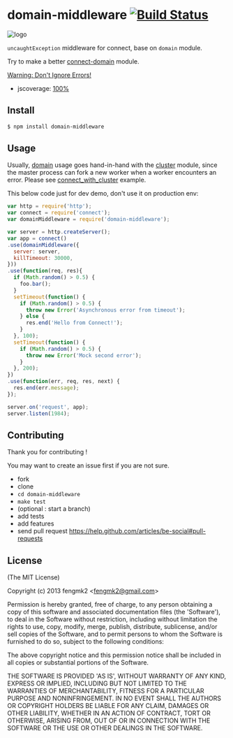 domain-middleware [![Build Status](https://secure.travis-ci.org/fengmk2/domain-middleware.png)](http://travis-ci.org/fengmk2/domain-middleware)
=======

![logo](https://raw.github.com/fengmk2/domain-middleware/master/logo.png)

`uncaughtException` middleware for connect, base on `domain` module.

Try to make a better [connect-domain](https://github.com/baryshev/connect-domain) module.

[Warning: Don't Ignore Errors!](http://nodejs.org/docs/latest/api/domain.html#domain_warning_don_t_ignore_errors)

* jscoverage: [100%](http://fengmk2.github.com/coverage/domain-middleware.html)

## Install

```bash
$ npm install domain-middleware
```

## Usage

Usually, [domain](http://nodejs.org/docs/latest/api/domain.html) usage goes hand-in-hand with the [cluster](http://nodejs.org/docs/latest/api/cluster.html) module, since the master process can fork a new worker when a worker encounters an error.
Please see [connect_with_cluster](https://github.com/fengmk2/domain-middleware/tree/master/example/connect_with_cluster) example.

This below code just for dev demo, don't use it on production env:

```js
var http = require('http');
var connect = require('connect');
var domainMiddleware = require('domain-middleware');

var server = http.createServer();
var app = connect()
.use(domainMiddleware({
  server: server,
  killTimeout: 30000,
}))
.use(function(req, res){
  if (Math.random() > 0.5) {
    foo.bar();
  }
  setTimeout(function() {
    if (Math.random() > 0.5) {
      throw new Error('Asynchronous error from timeout');
    } else {
      res.end('Hello from Connect!');
    }
  }, 100);
  setTimeout(function() {
    if (Math.random() > 0.5) {
      throw new Error('Mock second error');
    }
  }, 200);
})
.use(function(err, req, res, next) {
  res.end(err.message);
});

server.on('request', app);
server.listen(1984);
```

## Contributing
Thank you for contributing !

You may want to create an issue first if you are not sure.

* fork
* clone
* `cd domain-middleware`
* `make test`
* (optional : start a branch)
* add tests
* add features
* send pull request https://help.github.com/articles/be-social#pull-requests


## License

(The MIT License)

Copyright (c) 2013 fengmk2 &lt;fengmk2@gmail.com&gt;

Permission is hereby granted, free of charge, to any person obtaining
a copy of this software and associated documentation files (the
'Software'), to deal in the Software without restriction, including
without limitation the rights to use, copy, modify, merge, publish,
distribute, sublicense, and/or sell copies of the Software, and to
permit persons to whom the Software is furnished to do so, subject to
the following conditions:

The above copyright notice and this permission notice shall be
included in all copies or substantial portions of the Software.

THE SOFTWARE IS PROVIDED 'AS IS', WITHOUT WARRANTY OF ANY KIND,
EXPRESS OR IMPLIED, INCLUDING BUT NOT LIMITED TO THE WARRANTIES OF
MERCHANTABILITY, FITNESS FOR A PARTICULAR PURPOSE AND NONINFRINGEMENT.
IN NO EVENT SHALL THE AUTHORS OR COPYRIGHT HOLDERS BE LIABLE FOR ANY
CLAIM, DAMAGES OR OTHER LIABILITY, WHETHER IN AN ACTION OF CONTRACT,
TORT OR OTHERWISE, ARISING FROM, OUT OF OR IN CONNECTION WITH THE
SOFTWARE OR THE USE OR OTHER DEALINGS IN THE SOFTWARE.
